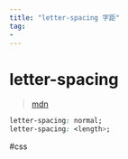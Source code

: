 ```yaml
---
title: "letter-spacing 字距"
tag: 
- 
---
```

# letter-spacing
>[mdn](https://developer.mozilla.org/ja/docs/Web/CSS/letter-spacing)
```css
letter-spacing: normal;
letter-spacing: <length>;
```


#css 